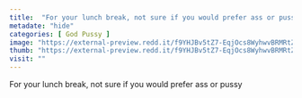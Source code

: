 ```yaml
---
title:  "For your lunch break, not sure if you would prefer ass or pussy"
metadate: "hide"
categories: [ God Pussy ]
image: "https://external-preview.redd.it/f9YHJBv5tZ7-EqjOcs8WyhwvBRMRtZHo0dNkW6UDsEM.jpg?auto=webp&s=38ef544022298d912e7f3f61233bbab3f17ad606"
thumb: "https://external-preview.redd.it/f9YHJBv5tZ7-EqjOcs8WyhwvBRMRtZHo0dNkW6UDsEM.jpg?width=1080&crop=smart&auto=webp&s=1f8230c1db4f9b04a9ddbc5d09b38b3fc531b673"
visit: ""
---
```

For your lunch break, not sure if you would prefer ass or pussy
